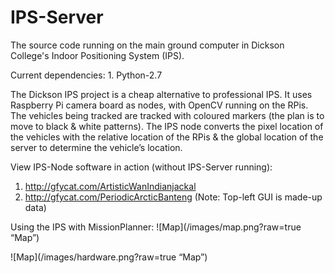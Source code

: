 IPS-Server
==========

The source code running on the main ground computer in Dickson College's Indoor Positioning System (IPS).

Current dependencies:
	1. Python-2.7

The Dickson IPS project is a cheap alternative to professional IPS.
It uses Raspberry Pi camera board as nodes, with OpenCV running on the RPis.
The vehicles being tracked are tracked with coloured markers (the plan is to move to black & white patterns).
The IPS node converts the pixel location of the vehicles with the relative location of the RPis & the global location of the server to determine the vehicle’s location.

View IPS-Node software in action (without IPS-Server running):
1. http://gfycat.com/ArtisticWanIndianjackal
2. http://gfycat.com/PeriodicArcticBanteng (Note: Top-left GUI is made-up data)


Using the IPS with MissionPlanner:
![Map](/images/map.png?raw=true “Map”)

![Map](/images/hardware.png?raw=true “Map”)
